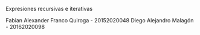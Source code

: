 Expresiones recursivas e iterativas

Fabian Alexander Franco Quiroga - 20152020048 
Diego Alejandro Malagón - 20162020098
